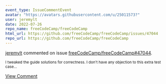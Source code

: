 ```yaml
---
event_type: IssueCommentEvent
avatar: "https://avatars.githubusercontent.com/u/25011573?"
user: jeremylt
date: 2022-07-26
repo_name: freeCodeCamp/freeCodeCamp
html_url: https://github.com/freeCodeCamp/freeCodeCamp/issues/47044
repo_url: https://github.com/freeCodeCamp/freeCodeCamp
---
```


<a href='https://github.com/jeremylt' target='_blank'>jeremylt</a> commented on issue <a href='https://github.com/freeCodeCamp/freeCodeCamp/issues/47044' target='_blank'>freeCodeCamp/freeCodeCamp#47044</a>.

<small>I tweaked the guide solutions for correctness. I don't have any objection to this extra test case...</small>

<a href='https://github.com/freeCodeCamp/freeCodeCamp/issues/47044' target='_blank'>View Comment</a>